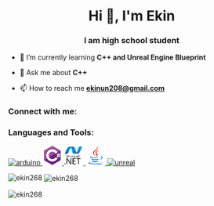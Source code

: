 
<h1 align="center">Hi 👋, I'm Ekin</h1>
<h3 align="center">I am high school student</h3>

- 🌱 I’m currently learning **C++ and Unreal Engine Blueprint**

- 💬 Ask me about **C++**

- 📫 How to reach me **ekinun208@gmail.com**

<h3 align="left">Connect with me:</h3>
<p align="left">
</p>

<h3 align="left">Languages and Tools:</h3>
<p align="left"> <a href="https://www.arduino.cc/" target="_blank" rel="noreferrer"> <img src="https://cdn.worldvectorlogo.com/logos/arduino-1.svg" alt="arduino" width="40" height="40"/> </a> <a href="https://www.w3schools.com/cs/" target="_blank" rel="noreferrer"> <img src="https://raw.githubusercontent.com/devicons/devicon/master/icons/csharp/csharp-original.svg" alt="csharp" width="40" height="40"/> </a> <a href="https://dotnet.microsoft.com/" target="_blank" rel="noreferrer"> <img src="https://raw.githubusercontent.com/devicons/devicon/master/icons/dot-net/dot-net-original-wordmark.svg" alt="dotnet" width="40" height="40"/> </a> <a href="https://www.java.com" target="_blank" rel="noreferrer"> <img src="https://raw.githubusercontent.com/devicons/devicon/master/icons/java/java-original.svg" alt="java" width="40" height="40"/> </a> <a href="https://unrealengine.com/" target="_blank" rel="noreferrer"> <img src="https://raw.githubusercontent.com/kenangundogan/fontisto/036b7eca71aab1bef8e6a0518f7329f13ed62f6b/icons/svg/brand/unreal-engine.svg" alt="unreal" width="40" height="40"/> </a> </p>

<p><img align="left" src="https://github-readme-stats.vercel.app/api/top-langs?username=ekin268&show_icons=true&locale=en&layout=compact" alt="ekin268" /></p>

<p>&nbsp;<img align="center" src="https://github-readme-stats.vercel.app/api?username=ekin268&show_icons=true&locale=en" alt="ekin268" /></p>

<p><img align="center" src="https://github-readme-streak-stats.herokuapp.com/?user=ekin268&" alt="ekin268" /></p>
